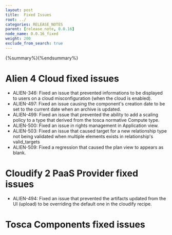 ```yaml
---
layout: post
title:  Fixed Issues
root: ../
categories: RELEASE_NOTES
parent: [release_note, 0.0.16]
node_name: 0.0.16_fixed
weight: 200
exclude_from_search: true
---
```


{%summary%}{%endsummary%}

# Alien 4 Cloud fixed issues

* ALIEN-346: Fixed an issue that prevented informations to be displayed to users on a cloud misconfiguration (when the cloud is enabled).
* ALIEN-497: Fixed an issue causing the component's creation date to be set to the current date when an archive is updated.
* ALIEN-499: Fixed an issue that prevented the ability to add a scaling policy to a type that derived from the tosca normative Compute type.
* ALIEN-500: Fixed an issue in rights management in Application view.
* ALIEN-503: Fixed an issue that caused target for a new relationship type not being validated when multiple elements exists in relationship's valid_targets
* ALIEN-509: Fixed a regression that caused the plan view to appears as blank.


# Cloudify 2 PaaS Provider fixed issues

* ALIEN-494: Fixed an issue that prevented the artifacts updated from the UI (upload) to be overriding the default one in the cloudify recipe.


# Tosca Components fixed issues



